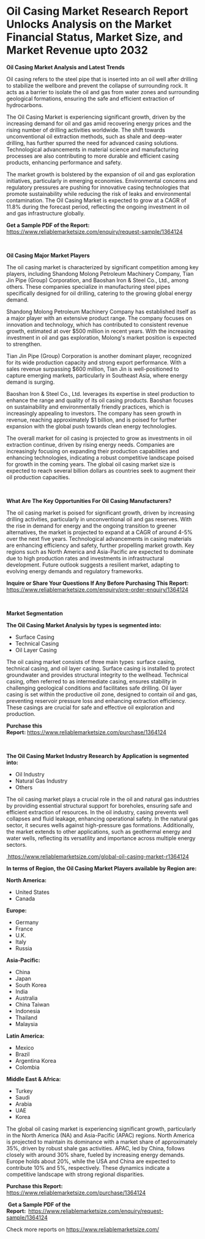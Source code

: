 <p><h1>Oil Casing Market Research Report Unlocks Analysis on the Market Financial Status, Market Size, and Market Revenue upto 2032</h1></p><p><strong>Oil Casing Market Analysis and Latest Trends</strong></p>
<p><p>Oil casing refers to the steel pipe that is inserted into an oil well after drilling to stabilize the wellbore and prevent the collapse of surrounding rock. It acts as a barrier to isolate the oil and gas from water zones and surrounding geological formations, ensuring the safe and efficient extraction of hydrocarbons.</p><p>The Oil Casing Market is experiencing significant growth, driven by the increasing demand for oil and gas amid recovering energy prices and the rising number of drilling activities worldwide. The shift towards unconventional oil extraction methods, such as shale and deep-water drilling, has further spurred the need for advanced casing solutions. Technological advancements in material science and manufacturing processes are also contributing to more durable and efficient casing products, enhancing performance and safety.</p><p>The market growth is bolstered by the expansion of oil and gas exploration initiatives, particularly in emerging economies. Environmental concerns and regulatory pressures are pushing for innovative casing technologies that promote sustainability while reducing the risk of leaks and environmental contamination. The Oil Casing Market is expected to grow at a CAGR of 11.8% during the forecast period, reflecting the ongoing investment in oil and gas infrastructure globally.</p></p>
<p><strong>Get a Sample PDF of the Report:&nbsp;</strong> <a href="https://www.reliablemarketsize.com/enquiry/request-sample/1364124?utm_campaign=1143&utm_medium=2&utm_source=Github&utm_content=ia&utm_term=19022025&utm_id=oil-casing">https://www.reliablemarketsize.com/enquiry/request-sample/1364124</a></p>
<p>&nbsp;</p>
<p><strong>Oil Casing Major Market Players</strong></p>
<p><p>The oil casing market is characterized by significant competition among key players, including Shandong Molong Petroleum Machinery Company, Tian Jin Pipe (Group) Corporation, and Baoshan Iron & Steel Co., Ltd., among others. These companies specialize in manufacturing steel pipes specifically designed for oil drilling, catering to the growing global energy demand.</p><p>Shandong Molong Petroleum Machinery Company has established itself as a major player with an extensive product range. The company focuses on innovation and technology, which has contributed to consistent revenue growth, estimated at over $500 million in recent years. With the increasing investment in oil and gas exploration, Molong's market position is expected to strengthen.</p><p>Tian Jin Pipe (Group) Corporation is another dominant player, recognized for its wide production capacity and strong export performance. With a sales revenue surpassing $600 million, Tian Jin is well-positioned to capture emerging markets, particularly in Southeast Asia, where energy demand is surging.</p><p>Baoshan Iron & Steel Co., Ltd. leverages its expertise in steel production to enhance the range and quality of its oil casing products. Baoshan focuses on sustainability and environmentally friendly practices, which is increasingly appealing to investors. The company has seen growth in revenue, reaching approximately $1 billion, and is poised for further expansion with the global push towards clean energy technologies.</p><p>The overall market for oil casing is projected to grow as investments in oil extraction continue, driven by rising energy needs. Companies are increasingly focusing on expanding their production capabilities and enhancing technologies, indicating a robust competitive landscape poised for growth in the coming years. The global oil casing market size is expected to reach several billion dollars as countries seek to augment their oil production capacities.</p></p>
<p>&nbsp;</p>
<p><strong>What Are The Key Opportunities For Oil Casing Manufacturers?</strong></p>
<p><p>The oil casing market is poised for significant growth, driven by increasing drilling activities, particularly in unconventional oil and gas reserves. With the rise in demand for energy and the ongoing transition to greener alternatives, the market is projected to expand at a CAGR of around 4-5% over the next five years. Technological advancements in casing materials are enhancing efficiency and safety, further propelling market growth. Key regions such as North America and Asia-Pacific are expected to dominate due to high production rates and investments in infrastructural development. Future outlook suggests a resilient market, adapting to evolving energy demands and regulatory frameworks.</p></p>
<p><strong>Inquire or Share Your Questions If Any Before Purchasing This Report:</strong> <a href="https://www.reliablemarketsize.com/enquiry/pre-order-enquiry/1364124?utm_campaign=1143&utm_medium=2&utm_source=Github&utm_content=ia&utm_term=19022025&utm_id=oil-casing">https://www.reliablemarketsize.com/enquiry/pre-order-enquiry/1364124</a></p>
<p>&nbsp;</p>
<p><strong>Market Segmentation</strong></p>
<p><strong>The Oil Casing Market Analysis by types is segmented into:</strong></p>
<p><ul><li>Surface Casing</li><li>Technical Casing</li><li>Oil Layer Casing</li></ul></p>
<p><p>The oil casing market consists of three main types: surface casing, technical casing, and oil layer casing. Surface casing is installed to protect groundwater and provides structural integrity to the wellhead. Technical casing, often referred to as intermediate casing, ensures stability in challenging geological conditions and facilitates safe drilling. Oil layer casing is set within the productive oil zone, designed to contain oil and gas, preventing reservoir pressure loss and enhancing extraction efficiency. These casings are crucial for safe and effective oil exploration and production.</p></p>
<p><strong>Purchase this Report:&nbsp;</strong><a href="https://www.reliablemarketsize.com/purchase/1364124?utm_campaign=1143&utm_medium=2&utm_source=Github&utm_content=ia&utm_term=19022025&utm_id=oil-casing">https://www.reliablemarketsize.com/purchase/1364124</a></p>
<p>&nbsp;</p>
<p><strong>The Oil Casing Market Industry Research by Application is segmented into:</strong></p>
<p><ul><li>Oil Industry</li><li>Natural Gas Industry</li><li>Others</li></ul></p>
<p><p>The oil casing market plays a crucial role in the oil and natural gas industries by providing essential structural support for boreholes, ensuring safe and efficient extraction of resources. In the oil industry, casing prevents well collapses and fluid leakage, enhancing operational safety. In the natural gas sector, it secures wells against high-pressure gas formations. Additionally, the market extends to other applications, such as geothermal energy and water wells, reflecting its versatility and importance across multiple energy sectors.</p></p>
<p><a href="https://www.reliablemarketsize.com/global-oil-casing-market-r1364124?utm_campaign=1143&utm_medium=2&utm_source=Github&utm_content=ia&utm_term=19022025&utm_id=oil-casing">&nbsp;https://www.reliablemarketsize.com/global-oil-casing-market-r1364124</a></p>
<p><strong>In terms of Region, the Oil Casing Market Players available by Region are:</strong></p>
<p>
    <p> <strong> North America: </strong>
        <ul>
            <li>United States</li>
            <li>Canada</li>
        </ul>
        </p> 
    <p> <strong> Europe: </strong>
        <ul>
            <li>Germany</li>
            <li>France</li>
            <li>U.K.</li>
            <li>Italy</li>
            <li>Russia</li>
        </ul>
        </p> 
    <p> <strong> Asia-Pacific: </strong>
        <ul>
            <li>China</li>
            <li>Japan</li>
            <li>South Korea</li>
            <li>India</li>
            <li>Australia</li>
            <li>China Taiwan</li>
            <li>Indonesia</li>
            <li>Thailand</li>
            <li>Malaysia</li>
        </ul>
        </p> 
    <p> <strong> Latin America: </strong>
        <ul>
            <li>Mexico</li>
            <li>Brazil</li>
            <li>Argentina Korea</li>
            <li>Colombia</li>
        </ul>
        </p> 
    <p> <strong> Middle East & Africa: </strong>
        <ul>
            <li>Turkey</li>
            <li>Saudi</li>
            <li>Arabia</li>
            <li>UAE</li>
            <li>Korea</li>
        </ul>
    </p>
    </p>
<p><p>The global oil casing market is experiencing significant growth, particularly in the North America (NA) and Asia-Pacific (APAC) regions. North America is projected to maintain its dominance with a market share of approximately 35%, driven by robust shale gas activities. APAC, led by China, follows closely with around 30% share, fueled by increasing energy demands. Europe holds about 20%, while the USA and China are expected to contribute 10% and 5%, respectively. These dynamics indicate a competitive landscape with strong regional disparities.</p></p>
<p><strong>Purchase this Report: </strong><a href="https://www.reliablemarketsize.com/purchase/1364124?utm_campaign=1143&utm_medium=2&utm_source=Github&utm_content=ia&utm_term=19022025&utm_id=oil-casing">https://www.reliablemarketsize.com/purchase/1364124</a></p>
<p>&nbsp;<strong>Get a Sample PDF of the Report:&nbsp;&nbsp;</strong><a href="https://www.reliablemarketsize.com/enquiry/request-sample/1364124?utm_campaign=1143&utm_medium=2&utm_source=Github&utm_content=ia&utm_term=19022025&utm_id=oil-casing">https://www.reliablemarketsize.com/enquiry/request-sample/1364124</a></p>
<p><strong></strong></p>
<p>Check more reports on <a href="https://www.reliablemarketsize.com/?utm_campaign=1143&utm_medium=2&utm_source=Github&utm_content=ia&utm_term=19022025&utm_id=oil-casing">https://www.reliablemarketsize.com/</a></p>